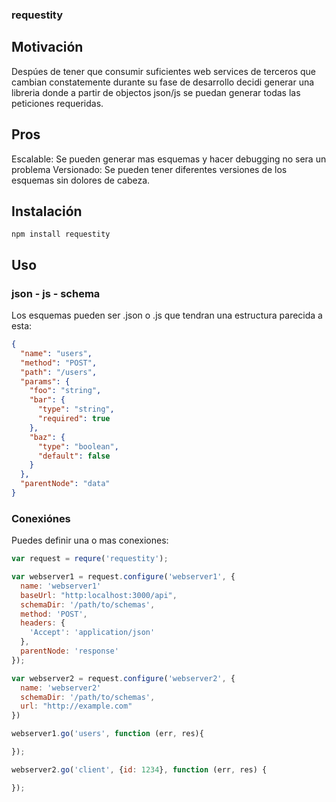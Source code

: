 ### requestity

## Motivación
Despúes de tener que consumir suficientes web services de terceros que cambian constatemente durante su fase de desarrollo decidi generar una libreria donde a partir de objectos json/js se puedan generar todas las peticiones requeridas.

## Pros

Escalable: Se pueden generar mas esquemas y hacer debugging no sera un problema
Versionado: Se pueden tener diferentes versiones de los esquemas sin dolores de cabeza.


## Instalación

```shell
npm install requestity
```

## Uso

### json - js - schema

Los esquemas pueden ser .json o .js que tendran una estructura parecida a esta:

```json
{
  "name": "users",
  "method": "POST",
  "path": "/users",
  "params": {
    "foo": "string",
    "bar": {
      "type": "string",
      "required": true
    },
    "baz": {
      "type": "boolean",
      "default": false
    }
  },
  "parentNode": "data"
}
```

### Conexiónes

Puedes definir una o mas conexiones:

```js
var request = requre('requestity');

var webserver1 = request.configure('webserver1', {
  name: 'webserver1'
  baseUrl: "http:localhost:3000/api",
  schemaDir: '/path/to/schemas',
  method: 'POST',
  headers: {
    'Accept': 'application/json'
  },
  parentNode: 'response'
});

var webserver2 = request.configure('webserver2', {
  name: 'webserver2'
  schemaDir: '/path/to/schemas',
  url: "http://example.com"
})

webserver1.go('users', function (err, res){

});

webserver2.go('client', {id: 1234}, function (err, res) {

});
```